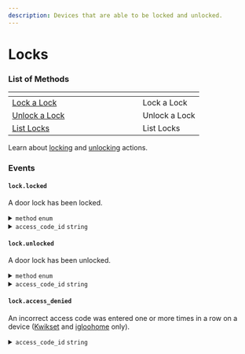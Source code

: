 ```yaml
---
description: Devices that are able to be locked and unlocked.
---
```


# Locks

### List of Methods

<table data-header-hidden><thead><tr><th width="250"></th><th></th></tr></thead><tbody><tr><td><a href="lock_door.md">Lock a Lock</a></td><td>Lock a Lock</td></tr><tr><td><a href="unlock_door.md">Unlock a Lock</a></td><td>Unlock a Lock</td></tr><tr><td><a href="list.md">List Locks</a></td><td>List Locks</td></tr></tbody></table>

Learn about [locking](../../capability-guides/smart-locks/lock-and-unlock/#locking-a-door) and [unlocking](../../products/smart-locks/lock-and-unlock.md#unlocking-a-door) actions.

### Events

#### `lock.locked`

A door lock has been locked.

<details>

<summary><code>method</code> <code>enum</code></summary>

Present on `lock.locked` and `lock.unlocked` events. Specifies the method used to perform the [lock](../../capability-guides/smart-locks/lock-and-unlock/#locking-a-door) or [unlock](../../capability-guides/smart-locks/lock-and-unlock/#unlocking-a-door) action.

Supported values for `lock.unlocked`:

* `keycode`
* `manual`
* `unknown`
* `seamapi`

Supported values for `lock.locked`:

* `keycode`
* `manual`
* `unknown`
* `seamapi`
* `automatic` (for [Kwikset](../../device-guides/kwikset-locks/) and [igloohome](../../device-guides/igloohome-locks/) only)

</details>

<details>

<summary><code>access_code_id</code> <code>string</code></summary>

Specifies the unique identifier of the access code used to trigger this event. Seam includes this ID in the event if the affected device returns this information. For a list of device manufacturers that send the `access_code_id` in lock events, see [Linking Unlock Events and Access Codes](../../capability-guides/smart-locks/access-codes/#linking-unlock-events-and-access-codes).

</details>

#### `lock.unlocked`

A door lock has been unlocked.

<details>

<summary><code>method</code> <code>enum</code></summary>

Present on `lock.locked` and `lock.unlocked` events. Specifies the method used to perform the [lock](../../products/smart-locks/lock-and-unlock/#locking-a-door) or [unlock](../../products/smart-locks/lock-and-unlock/#unlocking-a-door) action.

Supported values for `lock.unlocked`:

* `keycode`
* `manual`
* `unknown`
* `seamapi`

Supported values for `lock.locked`:

* `keycode`
* `manual`
* `unknown`
* `seamapi`
* `automatic` (for [Kwikset](../../device-guides/kwikset-locks/) and [igloohome](../../device-guides/igloohome-locks/) only)

</details>

<details>

<summary><code>access_code_id</code> <code>string</code></summary>

Specifies the unique identifier of the access code used to trigger this event. Seam includes this ID in the event if the affected device returns this information. For a list of device manufacturers that send the `access_code_id` in lock events, see [Linking Unlock Events and Access Codes](../../capability-guides/smart-locks/access-codes/#linking-unlock-events-and-access-codes).

</details>

#### `lock.access_denied`

An incorrect access code was entered one or more times in a row on a device ([Kwikset](../../device-guides/kwikset-locks/) and [igloohome](../../device-guides/igloohome-locks/) only).

<details>

<summary><code>access_code_id</code> <code>string</code></summary>

Specifies the unique identifier of the access code used to trigger this event. Seam includes this ID in the event if the affected device returns this information. For a list of device manufacturers that send the `access_code_id` in lock events, see [Linking Unlock Events and Access Codes](../../capability-guides/smart-locks/access-codes/#linking-unlock-events-and-access-codes).

</details>
